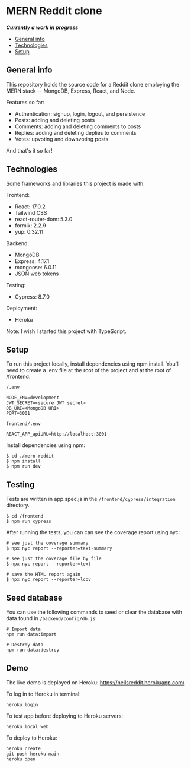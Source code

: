 # MERN Reddit clone

**_Currently a work in progress_**

- [General info](#general-info)
- [Technologies](#technologies)
- [Setup](#setup)

## General info

This repository holds the source code for a Reddit clone employing the MERN stack -- MongoDB, Express, React, and Node.

Features so far:

- Authentication: signup, login, logout, and persistence
- Posts: adding and deleting posts
- Comments: adding and deleting comments to posts
- Replies: adding and deleting deplies to comments
- Votes: upvoting and downvoting posts

And that's it so far!

## Technologies

Some frameworks and libraries this project is made with:

Frontend:

- React: 17.0.2
- Tailwind CSS
- react-router-dom: 5.3.0
- formik: 2.2.9
- yup: 0.32.11

Backend:

- MongoDB
- Express: 4.17.1
- mongoose: 6.0.11
- JSON web tokens

Testing:

- Cypress: 8.7.0

Deployment:

- Heroku

Note: I wish I started this project with TypeScript.

## Setup

To run this project locally, install dependencies using npm install. You'll need to create a .env file at the root of the project and at the root of /frontend.

`/.env`

```
NODE_ENV=development
JWT_SECRET=<secure JWT secret>
DB_URI=<MongoDB URI>
PORT=3001
```

`frontend/.env`

```
REACT_APP_apiURL=http://localhost:3001
```

Install dependencies using npm:

```
$ cd ./mern-reddit
$ npm install
$ npm run dev
```

## Testing

Tests are written in app.spec.js in the `/frontend/cypress/integration` directory.

```
$ cd /frontend
$ npm run cypress
```

After running the tests, you can can see the coverage report using nyc:

```
# see just the coverage summary
$ npx nyc report --reporter=text-summary

# see just the coverage file by file
$ npx nyc report --reporter=text

# save the HTML report again
$ npx nyc report --reporter=lcov
```

## Seed database

You can use the following commands to seed or clear the database with data found in `/backend/config/db.js`:

```
# Import data
npm run data:import

# Destroy data
npm run data:destroy
```

## Demo

The live demo is deployed on Heroku: https://neilsreddit.herokuapp.com/

To log in to Heroku in terminal:

```
heroku login
```

To test app before deploying to Heroku servers:

```
heroku local web
```

To deploy to Heroku:

```
heroku create
git push heroku main
heroku open
```
